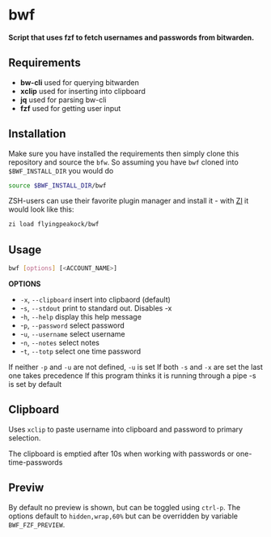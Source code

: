 # bwf

**Script that uses fzf to fetch usernames and passwords from bitwarden.**

## Requirements

- **bw-cli**
    used for querying bitwarden
- **xclip**
    used for inserting into clipboard
- **jq**
    used for parsing bw-cli
- **fzf**
    used for getting user input

## Installation

Make sure you have installed the requirements then simply clone this repository and source the `bfw`. So assuming you have `bwf` cloned into `$BWF_INSTALL_DIR` you would do

```bash
source $BWF_INSTALL_DIR/bwf
```

ZSH-users can use their favorite plugin manager and install it - with [ZI] it would look like this:

```zsh
zi load flyingpeakock/bwf
```

[ZI]: https://github.com/z-shell/zi

## Usage

```bash
bwf [options] [<ACCOUNT_NAME>]
```

**OPTIONS**

  * `-x`, `--clipboard`     insert into clipbaord (default)
  * -`s`, `--stdout`        print to standard out. Disables -x
  * -`h`, `--help`          display this help message
  * -`p`, `--password`      select password
  * -`u`, `--username`      select username
  * -`n`, `--notes`         select notes
  * -`t`, `--totp`          select one time password

If neither `-p` and `-u` are not defined, `-u` is set
If both `-s` and `-x` are set the last one takes precedence
If this program thinks it is running through a pipe -s is set by default

## Clipboard

Uses `xclip` to paste username into clipboard and password to primary selection.

The clipboard is emptied after 10s when working with passwords or one-time-passwords

## Previw

By default no preview is shown, but can be toggled using `ctrl-p`. The options default to `hidden,wrap,60%` but can be overridden by variable `BWF_FZF_PREVIEW`.